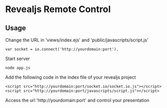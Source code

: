 Revealjs Remote Control
=====================

## Usage
Change the URL in 'views/index.ejs' and 'public/javascripts/script.js'

```
var socket = io.connect('http://yourdomain:port'),
```
Start server
```
node app.js
```

Add the following code in the index file of your revealjs project
```
<script src="http://yourdomain:port/socket.io/socket.io.js"></script>
<script src="http://yourdomain:port/javascripts/script.js"></script>
```
Access the url 'http://yourdomain:port' and control your presentation


